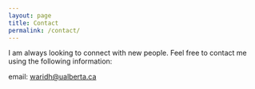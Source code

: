 ```yaml
---
layout: page
title: Contact
permalink: /contact/
---
```


I am always looking to connect with new people. Feel free to contact me using the following information:  

email: waridh@ualberta.ca


